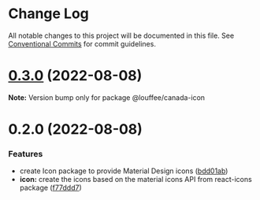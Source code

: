 # Change Log

All notable changes to this project will be documented in this file.
See [Conventional Commits](https://conventionalcommits.org) for commit guidelines.

# [0.3.0](https://github.com/louffee/canada-design-system/compare/v0.2.0...v0.3.0) (2022-08-08)

**Note:** Version bump only for package @louffee/canada-icon





# 0.2.0 (2022-08-08)


### Features

* create Icon package to provide Material Design icons ([bdd01ab](https://github.com/louffee/canada-design-system/commit/bdd01ab393a9805786962e7db93bc813fb7817a2))
* **icon:** create the icons based on the material icons API from react-icons package ([f77ddd7](https://github.com/louffee/canada-design-system/commit/f77ddd7f072edfee1e19cbaaad149870c339bc69))
